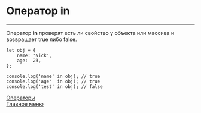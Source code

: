 # Оператор in
____
Оператор __in__ проверят есть ли свойство у объекта или массива и возвращает true либо false.
```
let obj = {
	name: 'Nick',
	age:  23,
};

console.log('name' in obj); // true
console.log('age'  in obj); // true
console.log('test' in obj); // false
```

[Операторы](operators.md)<br>
[Главное меню](../README.md)<br>